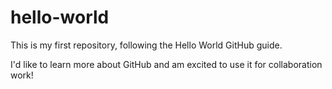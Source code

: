 # hello-world
This is my first repository, following the Hello World GitHub guide.

I'd like to learn more about GitHub and am excited to use it for collaboration work!
